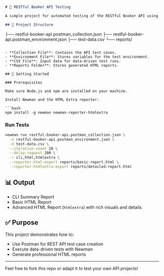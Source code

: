 ```markdown
# 🧪 RESTful Booker API Testing

A simple project for automated testing of the RESTful Booker API using Postman, Newman, and data-driven testing with CSV files.

## 📁 Project Structure

```

├── restful-booker-api.postman\_collection.json
├── restful-booker-api.postman\_environment.json
├── test-data.csv
└── reports/

````

- **Collection File**: Contains the API test cases.
- **Environment File**: Stores variables for the test environment.
- **CSV File**: Input data for data-driven test runs.
- **Reports Folder**: Stores generated HTML reports.

## 🚀 Getting Started

### Prerequisites

Make sure Node.js and npm are installed on your machine.

Install Newman and the HTML Extra reporter:

```bash
npm install -g newman newman-reporter-htmlextra
````

### Run Tests

```bash
newman run restful-booker-api.postman_collection.json \
  -e restful-booker-api.postman_environment.json \
  -d test-data.csv \
  --iteration-count 20 \
  --delay-request 200 \
  -r cli,html,htmlextra \
  --reporter-html-export reports/basic-report.html \
  --reporter-htmlextra-export reports/detailed-report.html
```

## 📊 Output

* CLI Summary Report
* Basic HTML Report
* Advanced HTML Report (`htmlextra`) with rich visuals and details

## ✅ Purpose

This project demonstrates how to:

* Use Postman for REST API test case creation
* Execute data-driven tests with Newman
* Generate professional HTML reports

---

Feel free to fork this repo or adapt it to test your own API projects!

```
